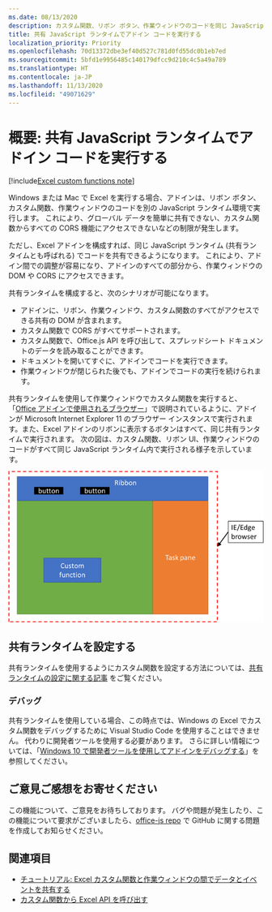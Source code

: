```yaml
---
ms.date: 08/13/2020
description: カスタム関数、リボン ボタン、作業ウィンドウのコードを同じ JavaScript ランタイムで実行して、さまざまなアドインでシナリオを調整する方法について説明します。
title: 共有 JavaScript ランタイムでアドイン コードを実行する
localization_priority: Priority
ms.openlocfilehash: 70d13372dbe3ef40d527c781d0fd55dc0b1eb7ed
ms.sourcegitcommit: 5bfd1e9956485c140179dfcc9d210c4c5a49a789
ms.translationtype: HT
ms.contentlocale: ja-JP
ms.lasthandoff: 11/13/2020
ms.locfileid: "49071629"
---
```

# <a name="overview-run-your-add-in-code-in-a-shared-javascript-runtime"></a>概要: 共有 JavaScript ランタイムでアドイン コードを実行する

[!include[Excel custom functions note](../includes/excel-custom-functions-note.md)]

Windows または Mac で Excel を実行する場合、アドインは、リボン ボタン、カスタム関数、作業ウィンドウのコードを別の JavaScript ランタイム環境で実行します。 これにより、グローバル データを簡単に共有できない、カスタム関数からすべての CORS 機能にアクセスできないなどの制限が発生します。

ただし、Excel アドインを構成すれば、同じ JavaScript ランタイム (共有ランタイムとも呼ばれる) でコードを共有できるようになります。 これにより、アドイン間での調整が容易になり、アドインのすべての部分から、作業ウィンドウの DOM や CORS にアクセスできます。

共有ランタイムを構成すると、次のシナリオが可能になります。

- アドインに、リボン、作業ウィンドウ、カスタム関数のすべてがアクセスできる共有の DOM が含まれます。
- カスタム関数で CORS がすべてサポートされます。
- カスタム関数で、Office.js API を呼び出して、スプレッドシート ドキュメントのデータを読み取ることができます。
- ドキュメントを開いてすぐに、アドインでコードを実行できます。
- 作業ウィンドウが閉じられた後でも、アドインでコードの実行を続けられます。

共有ランタイムを使用して作業ウィンドウでカスタム関数を実行すると、「[Office アドインで使用されるブラウザー](../concepts/browsers-used-by-office-web-add-ins.md)」で説明されているように、アドインが Microsoft Internet Explorer 11 のブラウザー インスタンスで実行されます。また、Excel アドインのリボンに表示するボタンはすべて、同じ共有ランタイムで実行されます。 次の図は、カスタム関数、リボン UI、作業ウィンドウのコードがすべて同じ JavaScript ランタイム内で実行される様子を示しています。

![Excel のリボン ボタンと作業ウィンドウを備えた共有ランタイムで実行されるカスタム関数](../images/custom-functions-in-browser-runtime.png)

## <a name="set-up-a-shared-runtime"></a>共有ランタイムを設定する

共有ランタイムを使用するようにカスタム関数を設定する方法については、[共有ランタイムの設定に関する記事](configure-your-add-in-to-use-a-shared-runtime.md) をご覧ください。

### <a name="debugging"></a>デバッグ

共有ランタイムを使用している場合、この時点では、Windows の Excel でカスタム関数をデバッグするために Visual Studio Code を使用することはできません。 代わりに開発者ツールを使用する必要があります。 さらに詳しい情報については、「[Windows 10 で開発者ツールを使用してアドインをデバッグする](../testing/debug-add-ins-using-f12-developer-tools-on-windows-10.md)」を参照してください。

## <a name="give-us-feedback"></a>ご意見ご感想をお寄せください

この機能について、ご意見をお待ちしております。 バグや問題が発生したり、この機能について要求がございましたら、[office-js repo](https://github.com/OfficeDev/office-js) で GitHub に関する問題を作成してお知らせください。

## <a name="see-also"></a>関連項目

- [チュートリアル: Excel カスタム関数と作業ウィンドウの間でデータとイベントを共有する](../tutorials/share-data-and-events-between-custom-functions-and-the-task-pane-tutorial.md)
- [カスタム関数から Excel API を呼び出す](call-excel-apis-from-custom-function.md)
